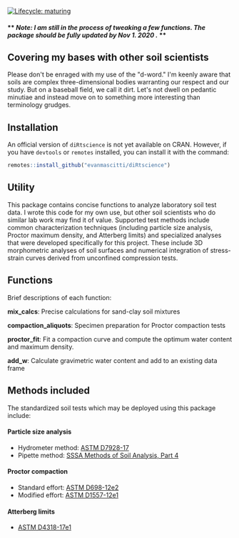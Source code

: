 
<!-- README.md is generated from README.Rmd. Please edit that file -->

<!-- badges: start -->

[![Lifecycle:
maturing](https://img.shields.io/badge/lifecycle-maturing-blue.svg)](https://www.tidyverse.org/lifecycle/#maturing)
<!-- badges: end -->

#### \*\* *Note: I am still in the process of tweaking a few functions. The package should be fully updated by Nov 1. 2020 .* \*\*

## Covering my bases with other soil scientists

Please don't be enraged with my use of the "d-word." I'm keenly aware that soils are complex three-dimensional bodies warranting our respect and our study. But on a baseball field, we call it dirt. Let's not dwell on pedantic minutiae and instead move on to something more interesting than terminology grudges. 

## Installation

An official version of `diRtscience` is not yet available on CRAN.
However, if you have `devtools` or `remotes` installed, you can install
it with the command:

``` r
remotes::install_github("evanmascitti/diRtscience")
```

## Utility

This package contains concise functions to analyze laboratory soil test
data. I wrote this code for my own use, but other soil scientists who do similar lab work may
find it of value. Supported test methods include common characterization techniques
(including particle size analysis, Proctor maximum density, and
Atterberg limits) and specialized analyses that were developed
specifically for this project. These include 3D morphometric analyses
of soil surfaces and numerical integration of stress-strain curves
derived from unconfined compression tests.

<!-- The best way to learn about this package is through the vignettes  -->

<!-- un-comment this line once the vignettes are added  -->

## Functions

Brief descriptions of each function:

**mix\_calcs**: Precise calculations for sand-clay soil mixtures

**compaction\_aliquots**: Specimen preparation for Proctor compaction
tests

**proctor\_fit**: Fit a compaction curve and compute the optimum water
content and maximum density.

**add\_w**: Calculate gravimetric water content and add to an existing
data frame

## Methods included

The standardized soil tests which may be deployed using this package
include:

#### Particle size analysis

  - Hydrometer method: [ASTM
    D7928-17](https://www.astm.org/Standards/D7928.htm)
  - Pipette method: [SSSA Methods of Soil Analysis,
    Part 4](https://www.wiley.com/en-us/Methods+of+Soil+Analysis%2C+Part+4%3A+Physical+Methods-p-9780891188933)

#### Proctor compaction

  - Standard effort: [ASTM
    D698-12e2](https://www.astm.org/Standards/D698.htm)
  - Modified effort: [ASTM
    D1557-12e1](https://www.astm.org/Standards/D1557)

#### Atterberg limits

  - [ASTM D4318-17e1](https://www.astm.org/Standards/D4318)
